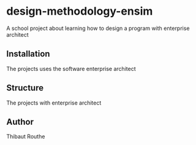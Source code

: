 # design-methodology-ensim
A school project about learning how to design a program with enterprise architect

## Installation
The projects uses the software enterprise architect

## Structure
The projects with enterprise architect

## Author
Thibaut Routhe
